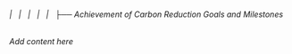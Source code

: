 ###### |   |   |   |   |   ├── Achievement of Carbon Reduction Goals and Milestones

*Add content here*